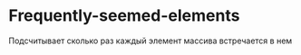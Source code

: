 Frequently-seemed-elements
==========================

Подсчитывает сколько раз каждый элемент массива встречается в нем
